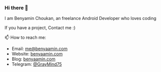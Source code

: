 ### Hi there 👋

I am Benyamin Choukan, an freelance Android Developer who loves coding

If you have a project, Contact me :)

📫 How to reach me:
- Email: me@benyaamin.com
- Website: [benyaamin.com](https://benyaamin.com)
- Blog: [benyaamin.com](https://benyaamin.com/blog)
- Telegram: [@GrayMind75](https://t.me/Graymind75)
